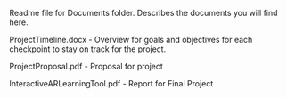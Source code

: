 Readme file for Documents folder. Describes the documents you will find here.

ProjectTimeline.docx - Overview for goals and objectives for each checkpoint to stay on track for the project.

ProjectProposal.pdf - Proposal for project

InteractiveARLearningTool.pdf - Report for Final Project
